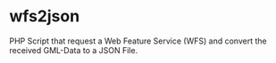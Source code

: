 # wfs2json
PHP Script that request a Web Feature Service (WFS) and convert the received GML-Data to a JSON File. 
